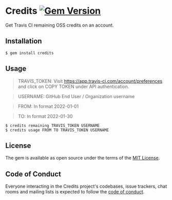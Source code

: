 # Credits [![Gem Version](https://badge.fury.io/rb/credits.svg)](https://badge.fury.io/rb/credits)

Get Travis CI remaining OSS credits on an account.

## Installation

    $ gem install credits

## Usage
>TRAVIS_TOKEN: Visit https://app.travis-ci.com/account/preferences and click on COPY TOKEN under API authentication.

>USERNAME: GitHub End User / Organization username

>FROM: In format 2022-01-01

>TO: In format 2022-01-30

    $ credits remaining TRAVIS_TOKEN USERNAME
    $ credits usage FROM TO TRAVIS_TOKEN USERNAME


## License

The gem is available as open source under the terms of the [MIT License](https://github.com/qasim-at-tci/credits/blob/main/LICENSE.txt).

## Code of Conduct

Everyone interacting in the Credits project's codebases, issue trackers, chat rooms and mailing lists is expected to follow the [code of conduct](https://github.com/qasim-at-tci/credits/blob/master/CODE_OF_CONDUCT.md).
